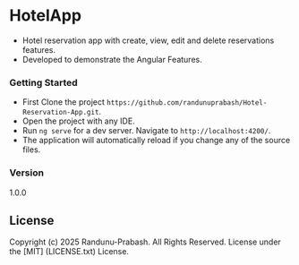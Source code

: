 # HotelApp
* Hotel reservation app with create, view, edit and delete reservations features.
* Developed to demonstrate the Angular Features.

### Getting Started
* First Clone the project
`https://github.com/randunuprabash/Hotel-Reservation-App.git`.
* Open the project with any IDE.
* Run `ng serve` for a dev server. Navigate to `http://localhost:4200/`. 
* The application will automatically reload if you change any of the source files.

### Version
1.0.0

## License
Copyright (c) 2025 Randunu-Prabash. All Rights Reserved.
License under the [MIT] (LICENSE.txt) License.



